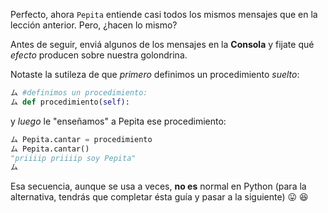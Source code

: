 Perfecto, ahora `Pepita` entiende casi todos los mismos mensajes que en la lección anterior. Pero, ¿hacen lo mismo?

Antes de seguir, enviá algunos de los mensajes en la **Consola** y fijate qué *efecto* producen sobre nuestra golondrina.

Notaste la sutileza de que *primero* definimos un procedimiento *suelto*:   
```python   
ム #definimos un procedimiento:   
ム def procedimiento(self):   
```   
 y *luego* le "enseñamos" a Pepita ese procedimiento:   

```python  
ム Pepita.cantar = procedimiento  
ム Pepita.cantar()   
"priiiip priiiip soy Pepita"  
ム 
```

Esa secuencia,  aunque se usa a veces,  **no es** normal en Python (para la alternativa, tendrás que completar ésta guía y pasar a la siguiente) :stuck_out_tongue: :satisfied: